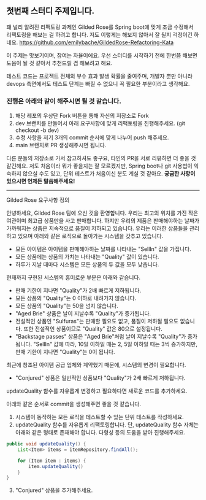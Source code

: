 ## 첫번째 스터디 주제입니다.

꽤 널리 알려진 리팩토링 과제인 Gilded Rose를 Spring boot에 맞게 조금 수정해서 리팩토링을 해보는 걸 하려고 합니다.
저도 이렇게는 해보지 않아서 잘 될지 걱정이긴 하네요.
https://github.com/emilybache/GildedRose-Refactoring-Kata

이 주제는 맛보기이며, 참여는 자율이에요. 우선 스터디를 시작하기 전에 한번쯤 해보면 도움이 될 것 같아서 추천드릴 겸 해보려고 해요.

테스트 코드는 프로젝트 전체의 부수 효과 발생 확률을 줄여주며, 개발자 뿐만 아니라 devops 측면에서도 테스트 단계는 빠질 수 없으니 꼭 필요한 부분이라고 생각해요.

### 진행은 아래와 같이 해주시면 될 것 같습니다.

1. 해당 레포의 우상단 Fork 버튼을 통해 자신의 저장소로 Fork
2. dev 브랜치를 만들어서 아래 요구사항에 맞게 리팩토링을 진행해주세요. (git checkout -b dev)
3. 수정 사항을 저기 3개의 commit 순서에 맞게 나누어 push 해주세요.
4. main 브랜치로 PR 생성해주시면 됩니다.

다른 분들의 저장소로 가서 참고하셔도 좋구요, 타인의 PR을 서로 리뷰하면 더 좋을 것 같긴해요.
저도 처음이라 뭐가 좋을지는 잘 모르겠지만, Spring boot나 git 사용법이 익숙하지 않으실 수도 있고, 단위 테스트가 처음이신 분도 계실 것 같아요.
**궁금한 사항이 있으시면 언제든 말씀해주세요!**

---

Gilded Rose 요구사항 정의

안녕하세요, Gilded Rose 팀에 오신 것을 환영합니다.
우리는 최고의 위치를 가진 작은 여관이며 최고급 상품만을 사고 판매합니다.
하지만 우리의 제품은 판매해야하는 날짜가 가까워지는 상품은 지속적으로 품질이 저하되고 있습니다.
우리는 이러한 상품들을 관리하고 있으며 아래와 같은 로직으로 돌아가는 시스템을 갖추고 있습니다.

- 모든 아이템은 아이템을 판매해야하는 날짜를 나타내는 "SellIn" 값을 가집니다.
- 모든 상품에는 상품의 가치는 나타내는 "Quality" 값이 있습니다.
- 하루가 지날 때마다 시스템은 모든 상품의 두 값을 모두 낮춥니다.

현재까지 구현된 시스템의 흥미로운 부분은 아래와 같습니다.

- 판매 기한이 지나면 "Quality"가 2배 빠르게 저하됩니다.
- 모든 상품의 "Quality"는 0 이하로 내려가지 않습니다.
- 모든 상품의 "Quality"는 50을 넘지 않습니다.
- "Aged Brie" 상품은 날이 지날수록 "Quality"가 증가됩니다.
- 전설적인 상품인 "Sulfuras"는 판매할 필요도 없고, 품질이 저하될 필요도 없습니다. 또한 전설적인 상품이므로 "Quality" 값은 80으로 설정됩니다.
- "Backstage passes" 상품은 "Aged Brie"처럼 날이 지날수록 "Quality"가 증가됩니다.
  "SellIn" 값에 따라, 10일 이하일 때는 2, 5일 이하일 때는 3씩 증가하지만, 판매 기한이 지나면 "Quality"는 0이 됩니다.
  
최근에 창조된 아이템 공급 업체와 계약했기 때문에, 시스템의 변경이 필요합니다.

- "Conjured" 상품은 일반적인 상품보다 "Quality"가 2배 빠르게 저하됩니다.

updateQuality 함수를 자유롭게 변경하고 필요하다면 새로운 코드를 추가하세요.

아래와 같은 순서로 commit을 생성해주면 좋을 것 같습니다.
1. 시스템이 동작하는 모든 로직을 테스트할 수 있는 단위 테스트를 작성하세요.
2. updateQuality 함수를 자유롭게 리팩토링합니다. 단, updateQuality 함수 자체는 아래와 같은 형태로 존재해야 합니다. 다형성 등의 도움을 받아 진행해주세요.
```java
public void updateQuality() {
    List<Item> items = itemRepository.findAll();

    for (Item item : items) {
        item.updateQuality()
    }
}
```
3. "Conjured" 상품을 추가해주세요.